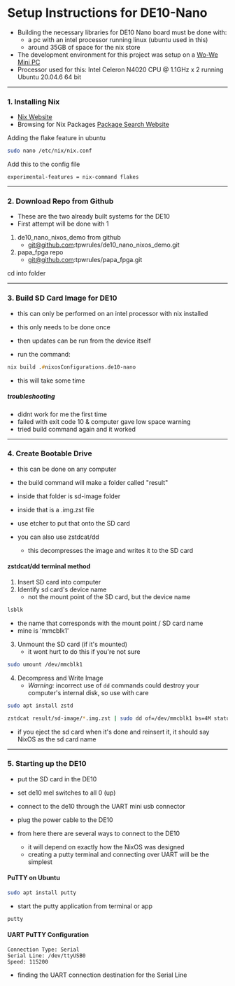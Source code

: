 # __Setup Instructions for DE10-Nano__
- Building the necessary libraries for DE10 Nano board must be done with:
  - a pc with an intel processor running linux (ubuntu used in this)
  - around 35GB of space for the nix store
- The development environment for this project was setup on a [Wo-We Mini PC](https://www.amazon.com/dp/B0CLD8JRWK?psc=1&ref=ppx_yo2ov_dt_b_product_details)
- Processor used for this: Intel Celeron N4020 CPU @ 1.1GHz x 2 running Ubuntu 20.04.6 64 bit

---

### 1. Installing Nix 
   - [Nix Website](https://nixos.org/download/#nixos-iso)
   - Browsing for Nix Packages [Package Search Website](https://search.nixos.org/packages?ref=itsfoss.com)

Adding the flake feature in ubuntu
```zsh
sudo nano /etc/nix/nix.conf
```
Add this to the config file
~~~
experimental-features = nix-command flakes
~~~

---

### 2. Download Repo from Github
- These are the two already built systems for the DE10
- First attempt will be done with 1

1. de10_nano_nixos_demo from github
   - git@github.com:tpwrules/de10_nano_nixos_demo.git
2. papa_fpga repo
   - git@github.com:tpwrules/papa_fpga.git

cd into folder

---

### 3. Build SD Card Image for DE10
- this can only be performed on an intel processor with nix installed
- this only needs to be done once
- then updates can be run from the device itself

- run the command:
```zsh
nix build .#nixosConfigurations.de10-nano
```

- this will take some time

##### troubleshooting
   - didnt work for me the first time
   - failed with exit code 10 & computer gave low space warning
   - tried build command again and it worked

---

### 4. Create Bootable Drive
- this can be done on any computer

- the build command will make a folder called "result"

- inside that folder is sd-image folder
- inside that is a .img.zst file

- use etcher to put that onto the SD card 
- you can also use zstdcat/dd
   - this decompresses the image and writes it to the SD card

#### zstdcat/dd terminal method
1. Insert SD card into computer
2. Identify sd card's device name
   - not the mount point of the SD card, but the device name
```zsh
lsblk 
```
   - the name that corresponds with the mount point / SD card name
   - mine is 'mmcblk1'

3. Unmount the SD card (if it's mounted)
   - it wont hurt to do this if you're not sure
```zsh
sudo umount /dev/mmcblk1
```
4. Decompress and Write Image
   - *Warning:* incorrect use of ```dd``` commands could destroy your computer's internal disk, so use with care
```zsh
sudo apt install zstd
```
```zsh
zstdcat result/sd-image/*.img.zst | sudo dd of=/dev/mmcblk1 bs=4M status=progress conv=fsync
```
- if you eject the sd card when it's done and reinsert it, it should say NixOS as the sd card name

---

### 5. Starting up the DE10
- put the SD card in the DE10
- set de10 mel switches to all 0 (up)
- connect to the de10 through the UART mini usb connector
- plug the power cable to the DE10

- from here there are several ways to connect to the DE10
    - it will depend on exactly how the NixOS was designed
    - creating a putty terminal and connecting over UART will be the simplest
    
#### PuTTY on Ubuntu
```zsh
sudo apt install putty
```
- start the putty application from terminal or app
```zsh
putty
```
#### UART PuTTY Configuration
~~~
Connection Type: Serial
Serial Line: /dev/ttyUSB0
Speed: 115200
~~~

- finding the UART connection destination for the Serial Line 












